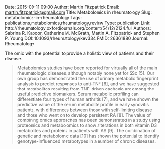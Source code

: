 Date: 2015-09-11 09:00
Author: Martin Fitzpatrick
Email: martin.fitzpatrick@gmail.com
Title: Metabolomics in rheumatology
Slug: metabolomics-in-rheumatology
Tags: publications,metabolomics,rheumatology,review
Type: publication
Link: http://rheumatology.oxfordjournals.org/content/54/12/2124.full
Authors: Sabrina R. Kapoor, Catherine M. McGrath, Martin A. Fitzpatrick and Stephen P. Young
DOI: 10.1093/rheumatology/kev334
PMID: 26361880
Journal: Rheumatology


The omic with the potential to provide a holistic view of patients and their disease.

> Metabolomics studies have been reported for virtually all of the main rheumatologic diseases, although notably none yet for SSc [5]. Our own group has demonstrated the use of urinary metabolic fingerprint analysis to predict responses to anti-TNF [6], and we have suggested that metabolites resulting from TNF-driven cachexia are among the useful predictive biomarkers. Serum metabolic profiling can differentiate four types of human arthritis [7], and we have shown the predictive value of the serum metabolite profile in early synovitis patients, with differences between those with self-limiting disease and those who went on to develop persistent RA [8]. The value of combining omics approaches has been demonstrated in a study using proteomics and metabolomics to show alterations in both vitamin D3 metabolites and proteins in patients with AS [9]. The combination of genetic and metabolomic data [10] has shown the potential to identify genotype-influenced metabotypes in a number of chronic diseases.